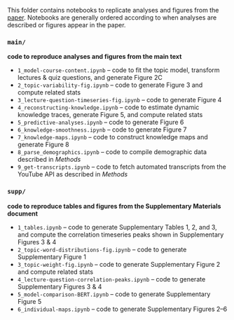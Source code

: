 This folder contains notebooks to replicate analyses and figures from the 
[paper](../../paper/main.pdf). Notebooks are generally ordered according to when 
analyses are described or figures appear in the paper.

### `main/`
**code to reproduce analyses and figures from the main text**
- `1_model-course-content.ipynb` &ndash; code to fit the topic model, transform lectures & quiz questions, and generate Figure 2C
- `2_topic-variability-fig.ipynb` &ndash; code to generate Figure 3 and compute related stats
- `3_lecture-question-timeseries-fig.ipynb` &ndash; code to generate Figure 4
- `4_reconstructing-knowledge.ipynb` &ndash; code to estimate dynamic knowledge traces, generate Figure 5, and compute related stats
- `5_predictive-analyses.ipynb` &ndash; code to generate Figure 6
- `6_knowledge-smoothness.ipynb` &ndash; code to generate Figure 7
- `7_knowledge-maps.ipynb` &ndash; code to construct knowledge maps and generate Figure 8
- `8_parse_demographics.ipynb` &ndash; code to compile demographic data described in _Methods_
- `9_get-transcripts.ipynb` &ndash; code to fetch automated transcripts from the YouTube API as described in _Methods_

### `supp/`
**code to reproduce tables and figures from the Supplementary Materials document**
- `1_tables.ipynb` &ndash; code to generate Supplementary Tables 1, 2, and 3, and compute the correlation timeseries peaks shown in Supplementary Figures 3 & 4
- `2_topic-word-distributions-fig.ipynb` &ndash; code to generate Supplementary Figure 1
- `3_topic-weight-fig.ipynb` &ndash; code to generate Supplementary Figure 2 and compute related stats
- `4_lecture-question-correlation-peaks.ipynb` &ndash; code to generate Supplementary Figures 3 & 4
- `5_model-comparison-BERT.ipynb` &ndash; code to generate Supplementary Figure 5
- `6_individual-maps.ipynb` &ndash; code to generate Supplementary Figures 2&ndash;6
